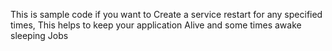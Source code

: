 This is sample code if you want to Create a service restart for any specified times, This helps to keep your application Alive and some times awake sleeping Jobs